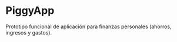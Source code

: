 # PiggyApp
Prototipo funcional de aplicación para finanzas personales (ahorros, ingresos y gastos).
